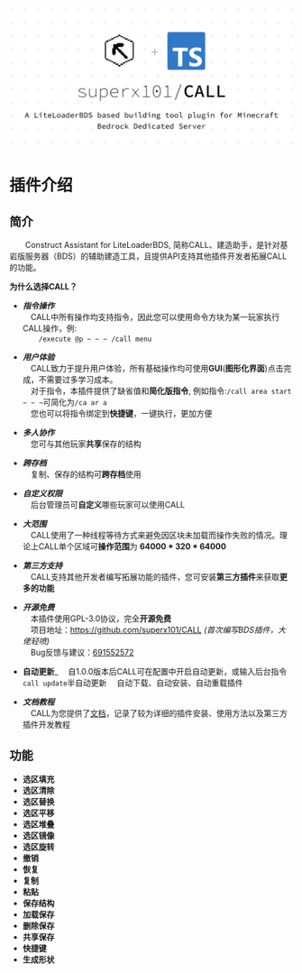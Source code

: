 ![CALL](./docs/image/introduction_1.0.0.png)

# 插件介绍
## 简介
&emsp;&emsp;Construct Assistant for LiteLoaderBDS, 简称CALL、建造助手，是针对基岩版服务器（BDS）的辅助建造工具，且提供API支持其他插件开发者拓展CALL的功能。

**为什么选择CALL？**  
- ___指令操作___  
&emsp;CALL中所有操作均支持指令，因此您可以使用命令方块为某一玩家执行CALL操作，例:  
&emsp;&emsp;`/execute @p ~ ~ ~ /call menu`

- ___用户体验___  
&emsp;CALL致力于提升用户体验，所有基础操作均可使用**GUI**(**图形化界面**)点击完成，不需要过多学习成本。  
&emsp;对于指令，本插件提供了缺省值和**简化版指令**,
例如指令:`/call area start ~ ~ ~`可简化为`/ca ar a`  
&emsp;您也可以将指令绑定到**快捷键**，一键执行，更加方便

- ___多人协作___  
&emsp;您可与其他玩家**共享**保存的结构

- ___跨存档___  
&emsp;复制、保存的结构可**跨存档**使用

- ___自定义权限___  
&emsp;后台管理员可**自定义**哪些玩家可以使用CALL

- ___大范围___  
&emsp;CALL使用了一种线程等待方式来避免因区块未加载而操作失败的情况。理论上CALL单个区域可**操作范围**为 **64000 * 320 * 64000**
   
- ___第三方支持___  
&emsp;CALL支持其他开发者编写拓展功能的插件，您可安装**第三方插件**来获取**更多的功能**  

- ___开源免费___  
&emsp;本插件使用GPL-3.0协议，完全**开源免费**  
&emsp;项目地址：<https://github.com/superx101/CALL> _(首次编写BDS插件，大佬轻喷)_  
&emsp;Bug反馈与建议：[691552572](https://jq.qq.com/?_wv=1027&k=9soqRZuV)

- __自动更新___
&emsp;自1.0.0版本后CALL可在配置中开启自动更新，或输入后台指令`call update`半自动更新
&emsp;自动下载、自动安装、自动重载插件

- ___文档教程___   
&emsp;CALL为您提供了[文档](https://superx101.github.io/CALL/)，记录了较为详细的插件安装、使用方法以及第三方插件开发教程


## 功能
- **选区填充**
- **选区清除**
- **选区替换**
- **选区平移**
- **选区堆叠**
- **选区镜像**
- **选区旋转**
- **撤销**
- **恢复**
- **复制**
- **粘贴**
- **保存结构**
- **加载保存**
- **删除保存**
- **共享保存**
- **快捷键**
- **生成形状**
